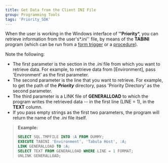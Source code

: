 ```yaml
---
title: Get Data from the Client INI File
group: Programming Tools
tags: 'Priority_SDK'
---
```


When the user is working in the Windows interface of **\'\'Priority***,
you can retrieve information from the user\'s*.ini\'\' file, by means of
the **TABINI** program (which can be run from a [form
trigger](Form-Triggers ) or a
[procedure](Procedures )).

Note the following:

-   The first parameter is the section in the *.ini* file from which you
    want to retrieve data. For example, to retrieve data from
    \[Environment\], pass \'Environment\' as the first parameter.
-   The second parameter is the line that you want to retrieve. For
    example, to get the path of the ***Priority*** directory, pass
    \'Priority Directory\' as the second parameter.
-   The third parameter is a LINK file of **GENERALLOAD** to which the
    program writes the retrieved data -- in the first line (LINE = 1),
    in the **TEXT** column.
-   If you pass empty strings as the first two parameters, the program
    will return the name of the *.ini* file itself.

> **Example:**
>
> ```sql
> SELECT SQL.TMPFILE INTO :A FROM DUMMY;
> EXECUTE TABINI 'Environment', 'Tabula Host', :A;
> LINK GENERALLOAD TO :A;
> SELECT TEXT FROM GENERALLOAD WHERE LINE = 1 FORMAT;
> UNLINK GENERALLOAD;
> ```

